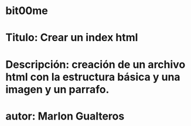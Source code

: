 # bit00me
# Titulo: Crear un index html
# Descripción: creación de un archivo html con la estructura básica y una imagen y un parrafo.
# autor: Marlon Gualteros
